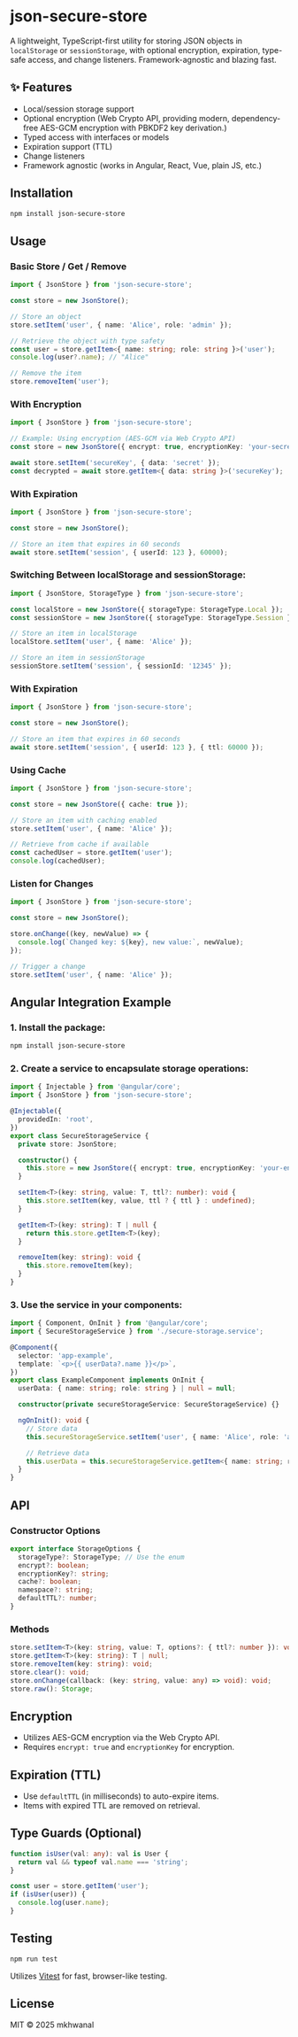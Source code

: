 # json-secure-store

A lightweight, TypeScript-first utility for storing JSON objects in `localStorage` or `sessionStorage`, with optional encryption, expiration, type-safe access, and change listeners. Framework-agnostic and blazing fast.

## ✨ Features

- Local/session storage support
- Optional encryption (Web Crypto API, providing modern, dependency-free AES-GCM encryption with PBKDF2 key derivation.)
- Typed access with interfaces or models
- Expiration support (TTL)
- Change listeners
- Framework agnostic (works in Angular, React, Vue, plain JS, etc.)

## Installation

```bash
npm install json-secure-store
```

## Usage

### Basic Store / Get / Remove

```typescript
import { JsonStore } from 'json-secure-store';

const store = new JsonStore();

// Store an object
store.setItem('user', { name: 'Alice', role: 'admin' });

// Retrieve the object with type safety
const user = store.getItem<{ name: string; role: string }>('user');
console.log(user?.name); // "Alice"

// Remove the item
store.removeItem('user');
```

### With Encryption

```typescript
import { JsonStore } from 'json-secure-store';

// Example: Using encryption (AES-GCM via Web Crypto API)
const store = new JsonStore({ encrypt: true, encryptionKey: 'your-secret-key' });

await store.setItem('secureKey', { data: 'secret' });
const decrypted = await store.getItem<{ data: string }>('secureKey');
```

### With Expiration

```typescript
import { JsonStore } from 'json-secure-store';

const store = new JsonStore();

// Store an item that expires in 60 seconds
await store.setItem('session', { userId: 123 }, 60000);
```

### Switching Between localStorage and sessionStorage:
```typescript
import { JsonStore, StorageType } from 'json-secure-store';

const localStore = new JsonStore({ storageType: StorageType.Local });
const sessionStore = new JsonStore({ storageType: StorageType.Session });

// Store an item in localStorage
localStore.setItem('user', { name: 'Alice' });

// Store an item in sessionStorage
sessionStore.setItem('session', { sessionId: '12345' });
```

### With Expiration

```typescript
import { JsonStore } from 'json-secure-store';

const store = new JsonStore();

// Store an item that expires in 60 seconds
await store.setItem('session', { userId: 123 }, { ttl: 60000 });
```

### Using Cache
```typescript
import { JsonStore } from 'json-secure-store';

const store = new JsonStore({ cache: true });

// Store an item with caching enabled
store.setItem('user', { name: 'Alice' });

// Retrieve from cache if available
const cachedUser = store.getItem('user');
console.log(cachedUser);
```

### Listen for Changes

```typescript
import { JsonStore } from 'json-secure-store';

const store = new JsonStore();

store.onChange((key, newValue) => {
  console.log(`Changed key: ${key}, new value:`, newValue);
});

// Trigger a change
store.setItem('user', { name: 'Alice' });
```

## Angular Integration Example

### 1. Install the package:

```bash
npm install json-secure-store
```

### 2. Create a service to encapsulate storage operations:

```typescript
import { Injectable } from '@angular/core';
import { JsonStore } from 'json-secure-store';

@Injectable({
  providedIn: 'root',
})
export class SecureStorageService {
  private store: JsonStore;

  constructor() {
    this.store = new JsonStore({ encrypt: true, encryptionKey: 'your-encryption-key' });
  }

  setItem<T>(key: string, value: T, ttl?: number): void {
    this.store.setItem(key, value, ttl ? { ttl } : undefined);
  }

  getItem<T>(key: string): T | null {
    return this.store.getItem<T>(key);
  }

  removeItem(key: string): void {
    this.store.removeItem(key);
  }
}
```

### 3. Use the service in your components:

```typescript
import { Component, OnInit } from '@angular/core';
import { SecureStorageService } from './secure-storage.service';

@Component({
  selector: 'app-example',
  template: `<p>{{ userData?.name }}</p>`,
})
export class ExampleComponent implements OnInit {
  userData: { name: string; role: string } | null = null;

  constructor(private secureStorageService: SecureStorageService) {}

  ngOnInit(): void {
    // Store data
    this.secureStorageService.setItem('user', { name: 'Alice', role: 'admin' });

    // Retrieve data
    this.userData = this.secureStorageService.getItem<{ name: string; role: string }>('user');
  }
}
```

## API

### Constructor Options

```typescript
export interface StorageOptions {
  storageType?: StorageType; // Use the enum
  encrypt?: boolean;
  encryptionKey?: string;
  cache?: boolean;
  namespace?: string;
  defaultTTL?: number;
}
```

### Methods

```typescript
store.setItem<T>(key: string, value: T, options?: { ttl?: number }): void;
store.getItem<T>(key: string): T | null;
store.removeItem(key: string): void;
store.clear(): void;
store.onChange(callback: (key: string, value: any) => void): void;
store.raw(): Storage;
```

## Encryption

- Utilizes AES-GCM encryption via the Web Crypto API.
- Requires `encrypt: true` and `encryptionKey` for encryption.

## Expiration (TTL)

- Use `defaultTTL` (in milliseconds) to auto-expire items.
- Items with expired TTL are removed on retrieval.

## Type Guards (Optional)

```typescript
function isUser(val: any): val is User {
  return val && typeof val.name === 'string';
}

const user = store.getItem('user');
if (isUser(user)) {
  console.log(user.name);
}
```

## Testing

```bash
npm run test
```

Utilizes [Vitest](https://vitest.dev) for fast, browser-like testing.

## License

MIT © 2025 mkhwanal

